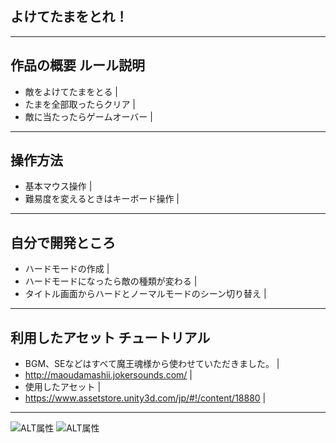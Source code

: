 ## よけてたまをとれ！
---

## 作品の概要 ルール説明
- 敵をよけてたまをとる |
- たまを全部取ったらクリア |
- 敵に当たったらゲームオーバー |

---

## 操作方法
- 基本マウス操作 |
- 難易度を変えるときはキーボード操作 |

---
## 自分で開発ところ
- ハードモードの作成 |
- ハードモードになったら敵の種類が変わる |
- タイトル画面からハードとノーマルモードのシーン切り替え |

---

## 利用したアセット チュートリアル
- BGM、SEなどはすべて魔王魂様から使わせていただきました。 |
- <http://maoudamashii.jokersounds.com/> |
- 使用したアセット |
- <https://www.assetstore.unity3d.com/jp/#!/content/18880> |
---
![ALT属性](http://maoudamashii.jokersounds.com//img/logo_200x200.png "マオウダマシイ")
![ALT属性](http://dotinstall.com/img/logo_200x200.png "ドットインストール")
